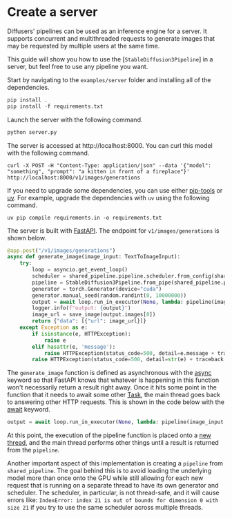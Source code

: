 
# Create a server

Diffusers' pipelines can be used as an inference engine for a server. It supports concurrent and multithreaded requests to generate images that may be requested by multiple users at the same time.

This guide will show you how to use the [`StableDiffusion3Pipeline`] in a server, but feel free to use any pipeline you want.


Start by navigating to the `examples/server` folder and installing all of the dependencies.

```py
pip install .
pip install -f requirements.txt
```

Launch the server with the following command.

```py
python server.py
```

The server is accessed at http://localhost:8000. You can curl this model with the following command.
```
curl -X POST -H "Content-Type: application/json" --data '{"model": "something", "prompt": "a kitten in front of a fireplace"}' http://localhost:8000/v1/images/generations
```

If you need to upgrade some dependencies, you can use either [pip-tools](https://github.com/jazzband/pip-tools) or [uv](https://github.com/astral-sh/uv). For example, upgrade the dependencies with `uv` using the following command.

```
uv pip compile requirements.in -o requirements.txt
```


The server is built with [FastAPI](https://fastapi.tiangolo.com/async/). The endpoint for `v1/images/generations` is shown below.
```py
@app.post("/v1/images/generations")
async def generate_image(image_input: TextToImageInput):
    try:
        loop = asyncio.get_event_loop()
        scheduler = shared_pipeline.pipeline.scheduler.from_config(shared_pipeline.pipeline.scheduler.config)
        pipeline = StableDiffusion3Pipeline.from_pipe(shared_pipeline.pipeline, scheduler=scheduler)
        generator = torch.Generator(device="cuda")
        generator.manual_seed(random.randint(0, 10000000))
        output = await loop.run_in_executor(None, lambda: pipeline(image_input.prompt, generator = generator))
        logger.info(f"output: {output}")
        image_url = save_image(output.images[0])
        return {"data": [{"url": image_url}]}
    except Exception as e:
        if isinstance(e, HTTPException):
            raise e
        elif hasattr(e, 'message'):
            raise HTTPException(status_code=500, detail=e.message + traceback.format_exc())
        raise HTTPException(status_code=500, detail=str(e) + traceback.format_exc())
```
The `generate_image` function is defined as asynchronous with the [async](https://fastapi.tiangolo.com/async/) keyword so that FastAPI knows that whatever is happening in this function won't necessarily return a result right away. Once it hits some point in the function that it needs to await some other [Task](https://docs.python.org/3/library/asyncio-task.html#asyncio.Task), the main thread goes back to answering other HTTP requests. This is shown in the code below with the [await](https://fastapi.tiangolo.com/async/#async-and-await) keyword.
```py
output = await loop.run_in_executor(None, lambda: pipeline(image_input.prompt, generator = generator))
```
At this point, the execution of the pipeline function is placed onto a [new thread](https://docs.python.org/3/library/asyncio-eventloop.html#asyncio.loop.run_in_executor), and the main thread performs other things until a result is returned from the `pipeline`.

Another important aspect of this implementation is creating a `pipeline` from `shared_pipeline`. The goal behind this is to avoid loading the underlying model more than once onto the GPU while still allowing for each new request that is running on a separate thread to have its own generator and scheduler. The scheduler, in particular, is not thread-safe, and it will cause errors like: `IndexError: index 21 is out of bounds for dimension 0 with size 21` if you try to use the same scheduler across multiple threads.
